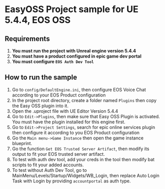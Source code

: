 # EasyOSS Project sample for UE 5.4.4, EOS OSS

## Requirements

1. **You must run the project with Unreal engine version 5.4.4** 
2. **You must have a product configured in epic game dev portal**
3. **You must configure `EOS Auth Dev Tool`**

## How to run the sample

1. Go to `config/DefaultEngine.ini`, then configure EOS Voice Chat according to your EOS Product configuration
2. In the project root directory, create a folder named `Plugins` then copy the Easy OSS plugin into it.
3. Open the .uproject file with UE Editor Version 5.4.4
4. Go to `Edit->Plugins`, then make sure that Easy OSS Plugin is activated. You must have the plugin installed for this engine first.
5. Go to `Edit->Project Settings`, search for epic online services plugin then configure it according to you EOS Product configuration
6. Go the `Main menu->Game Instance` then open the game instance blueprint.
7. Go the function `Get EOS Trusted Server Artifact`, then modify its output to fit your EOS trusted server artifact.
8. To test with auth dev tool, add your creds in the tool then modify bat scripts to fit your added accounts.
9. To test without Auth Dev Tool, go to MainMenu/Levels/Startup/Widgets/WB_Login, then replace Auto Login Task with Login by providing `accountportal` as auth type.
